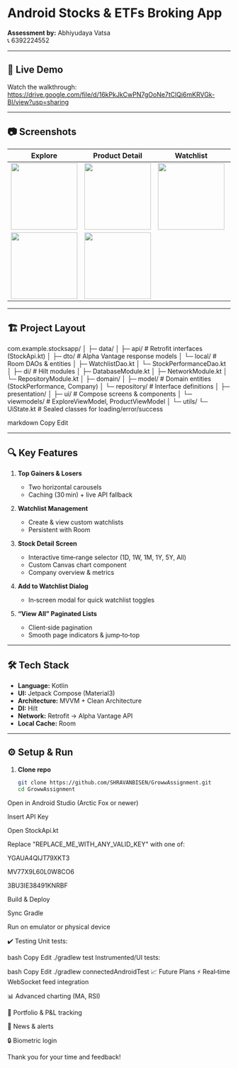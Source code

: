 # Android Stocks & ETFs Broking App  
**Assessment by:** Abhiyudaya Vatsa  
📞 6392224552  

---

## 🔗 Live Demo  
Watch the walkthrough:  
https://drive.google.com/file/d/16kPkJkCwPN7gOoNe7tClQj6mKRVGk-BI/view?usp=sharing  

---

## 📷 Screenshots  

| Explore | Product Detail | Watchlist | View All |
|:-------:|:--------------:|:---------:|:--------:|
| <img src="screenshots/ss1.jpg" width="150" /> | <img src="screenshots/ss2.jpg" width="150" /> | <img src="screenshots/ss3.jpg" width="150" /> | <img src="screenshots/ss6.jpg" width="150" /> |
| <img src="screenshots/ss33.jpg" width="150" /> | <img src="screenshots/ss44.jpg" width="150" /> |  |  |

---

## 🏗️ Project Layout

com.example.stocksapp/
│
├─ data/
│ ├─ api/ # Retrofit interfaces (StockApi.kt)
│ ├─ dto/ # Alpha Vantage response models
│ └─ local/ # Room DAOs & entities
│ ├─ WatchlistDao.kt
│ └─ StockPerformanceDao.kt
│
├─ di/ # Hilt modules
│ ├─ DatabaseModule.kt
│ ├─ NetworkModule.kt
│ └─ RepositoryModule.kt
│
├─ domain/
│ ├─ model/ # Domain entities (StockPerformance, Company)
│ └─ repository/ # Interface definitions
│
├─ presentation/
│ ├─ ui/ # Compose screens & components
│ └─ viewmodels/ # ExploreViewModel, ProductViewModel
│
└─ utils/
└─ UiState.kt # Sealed classes for loading/error/success

markdown
Copy
Edit

---

## 🔍 Key Features

1. **Top Gainers & Losers**  
   - Two horizontal carousels  
   - Caching (30 min) + live API fallback  

2. **Watchlist Management**  
   - Create & view custom watchlists  
   - Persistent with Room  

3. **Stock Detail Screen**  
   - Interactive time‑range selector (1D, 1W, 1M, 1Y, 5Y, All)  
   - Custom Canvas chart component  
   - Company overview & metrics  

4. **Add to Watchlist Dialog**  
   - In‑screen modal for quick watchlist toggles  

5. **“View All” Paginated Lists**  
   - Client‑side pagination  
   - Smooth page indicators & jump‑to‑top  

---

## 🛠️ Tech Stack

- **Language:** Kotlin  
- **UI:** Jetpack Compose (Material3)  
- **Architecture:** MVVM + Clean Architecture  
- **DI:** Hilt  
- **Network:** Retrofit → Alpha Vantage API  
- **Local Cache:** Room  

---

## ⚙️ Setup & Run

1. **Clone repo**  
   ```bash
   git clone https://github.com/SHRAVANBISEN/GrowwAssignment.git
   cd GrowwAssignment
Open in Android Studio (Arctic Fox or newer)

Insert API Key

Open StockApi.kt

Replace "REPLACE_ME_WITH_ANY_VALID_KEY" with one of:

YGAUA4QIJT79XKT3

MV77X9L60L0W8CO6

3BU3IE38491KNRBF

Build & Deploy

Sync Gradle

Run on emulator or physical device

✔️ Testing
Unit tests:

bash
Copy
Edit
./gradlew test
Instrumented/UI tests:

bash
Copy
Edit
./gradlew connectedAndroidTest
📈 Future Plans
⚡ Real‑time WebSocket feed integration

📊 Advanced charting (MA, RSI)

💼 Portfolio & P&L tracking

📰 News & alerts

🔒 Biometric login

Thank you for your time and feedback!
